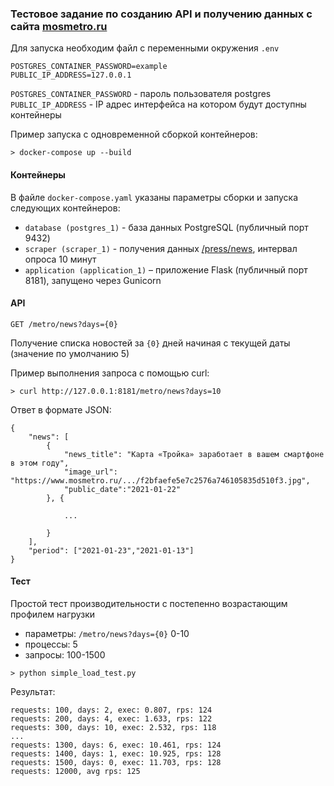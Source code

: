 ### Тестовое задание по созданию API и получению данных с сайта [mosmetro.ru](https://www.mosmetro.ru)

Для запуска необходим файл с переменными окружения `.env`
```text
POSTGRES_CONTAINER_PASSWORD=example
PUBLIC_IP_ADDRESS=127.0.0.1
```
`POSTGRES_CONTAINER_PASSWORD` - пароль пользователя postgres  
`PUBLIC_IP_ADDRESS` - IP адрес интерфейса на котором будут доступны контейнеры

Пример запуска с одновременной сборкой контейнеров:
```text
> docker-compose up --build
```

#### Контейнеры

В файле `docker-compose.yaml` указаны параметры сборки и запуска следующих контейнеров:
- `database (postgres_1)` - база данных PostgreSQL (публичный порт 9432)
- `scraper (scraper_1)` - получения данных [/press/news](https://www.mosmetro.ru/press/news), 
  интервал опроса 10 минут
- `application (application_1)` – приложение Flask (публичный порт 8181), запущено через Gunicorn

#### API

```text
GET /metro/news?days={0}
```

Получение списка новостей за `{0}` дней начиная с текущей даты (значение по умолчанию 5)

Пример выполнения запроса с помощью curl:
```text
> curl http://127.0.0.1:8181/metro/news?days=10
```

Ответ в формате JSON:
```text
{
    "news": [
        {
            "news_title": "Карта «Тройка» заработает в вашем смартфоне в этом году",
            "image_url": "https://www.mosmetro.ru/.../f2bfaefe5e7c2576a746105835d510f3.jpg",
            "public_date":"2021-01-22"
        }, {
            
            ...
            
        }
    ],
    "period": ["2021-01-23","2021-01-13"]
}
```

#### Тест

Простой тест производительности с постепенно возрастающим профилем нагрузки  
- параметры: `/metro/news?days={0}` 0-10
- процессы: 5
- запросы: 100-1500
```text
> python simple_load_test.py
```

Результат:
```text
requests: 100, days: 2, exec: 0.807, rps: 124
requests: 200, days: 4, exec: 1.633, rps: 122
requests: 300, days: 10, exec: 2.532, rps: 118
...
requests: 1300, days: 6, exec: 10.461, rps: 124
requests: 1400, days: 1, exec: 10.925, rps: 128
requests: 1500, days: 0, exec: 11.703, rps: 128
requests: 12000, avg rps: 125
```
